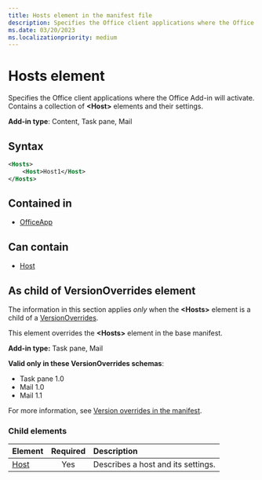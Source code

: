```yaml
---
title: Hosts element in the manifest file
description: Specifies the Office client applications where the Office Add-in will activate.
ms.date: 03/20/2023
ms.localizationpriority: medium
---
```


# Hosts element

Specifies the Office client applications where the Office Add-in will activate. Contains a collection of **\<Host\>** elements and their settings.

**Add-in type**: Content, Task pane, Mail

## Syntax

```XML
<Hosts>
    <Host>Host1</Host>
</Hosts>
```

## Contained in

- [OfficeApp](officeapp.md)

## Can contain

- [Host](host.md)

## As child of VersionOverrides element

The information in this section applies *only* when the **\<Hosts\>** element is a child of a [VersionOverrides](versionoverrides.md).

This element overrides the **\<Hosts\>** element in the base manifest.

**Add-in type:** Task pane, Mail

**Valid only in these VersionOverrides schemas**:

- Task pane 1.0
- Mail 1.0
- Mail 1.1

For more information, see [Version overrides in the manifest](/office/dev/add-ins/develop/add-in-manifests#version-overrides-in-the-manifest).

### Child elements

|  Element |  Required  |  Description  |
|:-----|:-----:|:-----|
|  [Host](host.md)    |  Yes   |  Describes a host and its settings. |
